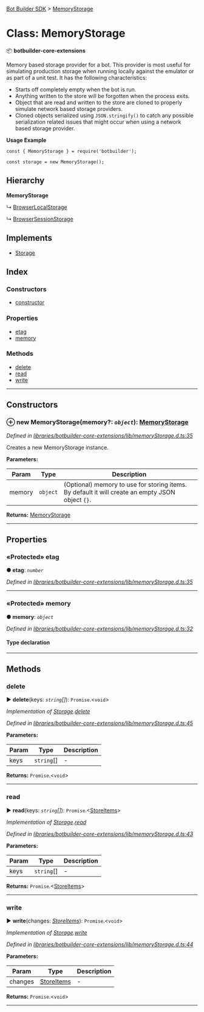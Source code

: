 [Bot Builder SDK](../README.md) > [MemoryStorage](../classes/botbuilder.memorystorage.md)



# Class: MemoryStorage


:package: **botbuilder-core-extensions**

Memory based storage provider for a bot. This provider is most useful for simulating production storage when running locally against the emulator or as part of a unit test. It has the following characteristics:

*   Starts off completely empty when the bot is run.
*   Anything written to the store will be forgotten when the process exits.
*   Object that are read and written to the store are cloned to properly simulate network based storage providers.
*   Cloned objects serialized using `JSON.stringify()` to catch any possible serialization related issues that might occur when using a network based storage provider.

**Usage Example**

    const { MemoryStorage } = require('botbuilder');

    const storage = new MemoryStorage();

## Hierarchy

**MemoryStorage**

↳  [BrowserLocalStorage](botbuilder.browserlocalstorage.md)




↳  [BrowserSessionStorage](botbuilder.browsersessionstorage.md)








## Implements

* [Storage](../interfaces/botbuilder.storage.md)

## Index

### Constructors

* [constructor](botbuilder.memorystorage.md#constructor)


### Properties

* [etag](botbuilder.memorystorage.md#etag)
* [memory](botbuilder.memorystorage.md#memory)


### Methods

* [delete](botbuilder.memorystorage.md#delete)
* [read](botbuilder.memorystorage.md#read)
* [write](botbuilder.memorystorage.md#write)



---
## Constructors
<a id="constructor"></a>


### ⊕ **new MemoryStorage**(memory?: *`object`*): [MemoryStorage](botbuilder.memorystorage.md)


*Defined in [libraries/botbuilder-core-extensions/lib/memoryStorage.d.ts:35](https://github.com/Microsoft/botbuilder-js/blob/c748a95/libraries/botbuilder-core-extensions/lib/memoryStorage.d.ts#L35)*



Creates a new MemoryStorage instance.


**Parameters:**

| Param | Type | Description |
| ------ | ------ | ------ |
| memory | `object`   |  (Optional) memory to use for storing items. By default it will create an empty JSON object `{}`. |





**Returns:** [MemoryStorage](botbuilder.memorystorage.md)

---


## Properties
<a id="etag"></a>

### «Protected» etag

**●  etag**:  *`number`* 

*Defined in [libraries/botbuilder-core-extensions/lib/memoryStorage.d.ts:35](https://github.com/Microsoft/botbuilder-js/blob/c748a95/libraries/botbuilder-core-extensions/lib/memoryStorage.d.ts#L35)*





___

<a id="memory"></a>

### «Protected» memory

**●  memory**:  *`object`* 

*Defined in [libraries/botbuilder-core-extensions/lib/memoryStorage.d.ts:32](https://github.com/Microsoft/botbuilder-js/blob/c748a95/libraries/botbuilder-core-extensions/lib/memoryStorage.d.ts#L32)*


#### Type declaration


[k: `string`]: `string`






___


## Methods
<a id="delete"></a>

###  delete

► **delete**(keys: *`string`[]*): `Promise`.<`void`>



*Implementation of [Storage](../interfaces/botbuilder.storage.md).[delete](../interfaces/botbuilder.storage.md#delete)*

*Defined in [libraries/botbuilder-core-extensions/lib/memoryStorage.d.ts:45](https://github.com/Microsoft/botbuilder-js/blob/c748a95/libraries/botbuilder-core-extensions/lib/memoryStorage.d.ts#L45)*



**Parameters:**

| Param | Type | Description |
| ------ | ------ | ------ |
| keys | `string`[]   |  - |





**Returns:** `Promise`.<`void`>





___

<a id="read"></a>

###  read

► **read**(keys: *`string`[]*): `Promise`.<[StoreItems](../interfaces/botbuilder.storeitems.md)>



*Implementation of [Storage](../interfaces/botbuilder.storage.md).[read](../interfaces/botbuilder.storage.md#read)*

*Defined in [libraries/botbuilder-core-extensions/lib/memoryStorage.d.ts:43](https://github.com/Microsoft/botbuilder-js/blob/c748a95/libraries/botbuilder-core-extensions/lib/memoryStorage.d.ts#L43)*



**Parameters:**

| Param | Type | Description |
| ------ | ------ | ------ |
| keys | `string`[]   |  - |





**Returns:** `Promise`.<[StoreItems](../interfaces/botbuilder.storeitems.md)>





___

<a id="write"></a>

###  write

► **write**(changes: *[StoreItems](../interfaces/botbuilder.storeitems.md)*): `Promise`.<`void`>



*Implementation of [Storage](../interfaces/botbuilder.storage.md).[write](../interfaces/botbuilder.storage.md#write)*

*Defined in [libraries/botbuilder-core-extensions/lib/memoryStorage.d.ts:44](https://github.com/Microsoft/botbuilder-js/blob/c748a95/libraries/botbuilder-core-extensions/lib/memoryStorage.d.ts#L44)*



**Parameters:**

| Param | Type | Description |
| ------ | ------ | ------ |
| changes | [StoreItems](../interfaces/botbuilder.storeitems.md)   |  - |





**Returns:** `Promise`.<`void`>





___


